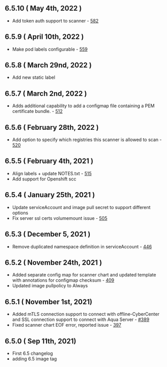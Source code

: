 ## 6.5.10 ( May 4th, 2022 )
* Add token auth support to scanner - [582](https://github.com/aquasecurity/aqua-helm/pull/582)
## 6.5.9 ( April 10th, 2022 )
* Make pod labels configurable - [559](https://github.com/aquasecurity/aqua-helm/pull/559)
## 6.5.8 ( March 29nd, 2022 )
* Add new static label
## 6.5.7 ( March 2nd, 2022 )
* Adds additional capability to add a configmap file containing a PEM certificate bundle. - [512](https://github.com/aquasecurity/aqua-helm/pull/512)
## 6.5.6 ( February 28th, 2022 )
* Add option to specify which registries this scanner is allowed to scan - [520](https://github.com/aquasecurity/aqua-helm/pull/520)
## 6.5.5 ( February 4th, 2021 )
* Align labels + update NOTES.txt - [515](https://github.com/aquasecurity/aqua-helm/pull/515)
* Add support for Openshift scc
## 6.5.4 ( January 25th, 2021 )
* Update serviceAccount and image pull secret to support different options
* Fix server ssl certs volumemount issue - [505](https://github.com/aquasecurity/aqua-helm/pull/505)
## 6.5.3 ( December 5, 2021 )
* Remove duplicated namespace definition in serviceAccount - [446](https://github.com/aquasecurity/aqua-helm/pull/446)
## 6.5.2 ( November 24th, 2021 )
* Added separate config map for scanner chart and updated template with annotations for configmap checksum - [409](https://github.com/aquasecurity/aqua-helm/pull/409)
* Updated image pullpolicy to Always
## 6.5.1 ( November 1st, 2021)
* Added mTLS connection support to connect with offline-CyberCenter and SSL connection support to connect with Aqua Server - [#389](https://github.com/aquasecurity/aqua-helm/pull/389)
* Fixed scanner chart EOF error, reported issue - [397](https://github.com/aquasecurity/aqua-helm/issues/397)
## 6.5.0 ( Sep 11th, 2021)
* First 6.5 changelog
* adding 6.5 image tag

